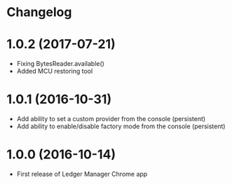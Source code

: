 # Changelog
1.0.2 (2017-07-21)
==================

- Fixing BytesReader.available()
- Added MCU restoring tool


1.0.1 (2016-10-31)
==================

- Add ability to set a custom provider from the console (persistent)
- Add ability to enable/disable factory mode from the console (persistent)

1.0.0 (2016-10-14)
==================

- First release of Ledger Manager Chrome app
